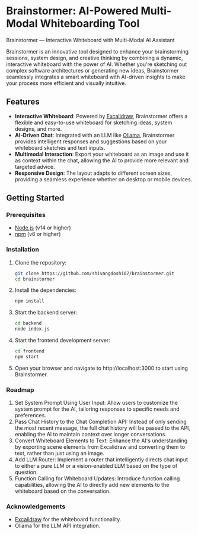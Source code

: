 # Brainstormer: AI-Powered Multi-Modal Whiteboarding Tool
Brainstormer — Interactive Whiteboard with Multi-Modal AI Assistant

Brainstormer is an innovative tool designed to enhance your brainstorming sessions, system design, and creative thinking by combining a dynamic, interactive whiteboard with the power of AI. Whether you're sketching out complex software architectures or generating new ideas, Brainstormer seamlessly integrates a smart whiteboard with AI-driven insights to make your process more efficient and visually intuitive.

## Features

- **Interactive Whiteboard**: Powered by [Excalidraw](https://excalidraw.com/), Brainstormer offers a flexible and easy-to-use whiteboard for sketching ideas, system designs, and more.
- **AI-Driven Chat**: Integrated with an LLM like [Ollama](https://ollama.com/), Brainstormer provides intelligent responses and suggestions based on your whiteboard sketches and text inputs.
- **Multimodal Interaction**: Export your whiteboard as an image and use it as context within the chat, allowing the AI to provide more relevant and targeted advice.
- **Responsive Design**: The layout adapts to different screen sizes, providing a seamless experience whether on desktop or mobile devices.

## Getting Started

### Prerequisites

- [Node.js](https://nodejs.org/) (v14 or higher)
- [npm](https://www.npmjs.com/) (v6 or higher)

### Installation

1. Clone the repository:
   ```bash
   git clone https://github.com/shivangdoshi07/brainstormer.git
   cd brainstormer
   ```

2. Install the dependencies:
    ```bash
    npm install
    ```
3. Start the backend server:
    ```bash
    cd backend
    node index.js
    ```
4. Start the frontend development server:
    ```bash
    cd frontend
    npm start
    ```
5. Open your browser and navigate to http://localhost:3000 to start using Brainstormer.

### Roadmap
1. Set System Prompt Using User Input: Allow users to customize the system prompt for the AI, tailoring responses to specific needs and preferences.
2. Pass Chat History to the Chat Completion API: Instead of only sending the most recent message, the full chat history will be passed to the API, enabling the AI to maintain context over longer conversations.
3. Convert Whiteboard Elements to Text: Enhance the AI's understanding by exporting scene elements from Excalidraw and converting them to text, rather than just using an image.
4. Add LLM Router: Implement a router that intelligently directs chat input to either a pure LLM or a vision-enabled LLM based on the type of question.
5. Function Calling for Whiteboard Updates: Introduce function calling capabilities, allowing the AI to directly add new elements to the whiteboard based on the conversation.

### Acknowledgements
* [Excalidraw](https://excalidraw.com/) for the whiteboard functionality.
* Ollama for the LLM API integration.
